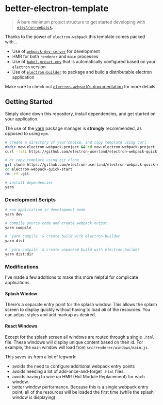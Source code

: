 # better-electron-template
> A bare minimum project structure to get started developing with [`electron-webpack`](https://github.com/electron-userland/electron-webpack).

Thanks to the power of `electron-webpack` this template comes packed with...

* Use of [`webpack-dev-server`](https://github.com/webpack/webpack-dev-server) for development
* HMR for both `renderer` and `main` processes
* Use of [`babel-preset-env`](https://github.com/babel/babel-preset-env) that is automatically configured based on your `electron` version
* Use of [`electron-builder`](https://github.com/electron-userland/electron-builder) to package and build a distributable electron application

Make sure to check out [`electron-webpack`'s documentation](https://webpack.electron.build/) for more details.

## Getting Started
Simply clone down this repository, install dependencies, and get started on your application.

The use of the [yarn](https://yarnpkg.com/) package manager is **strongly** recommended, as opposed to using `npm`.

```bash
# create a directory of your choice, and copy template using curl
mkdir new-electron-webpack-project && cd new-electron-webpack-project
curl -fsSL https://github.com/electron-userland/electron-webpack-quick-start/archive/master.tar.gz | tar -xz --strip-components 1

# or copy template using git clone
git clone https://github.com/electron-userland/electron-webpack-quick-start.git
cd electron-webpack-quick-start
rm -rf .git

# install dependencies
yarn
```

### Development Scripts

```bash
# run application in development mode
yarn dev

# compile source code and create webpack output
yarn compile

# `yarn compile` & create build with electron-builder
yarn dist

# `yarn compile` & create unpacked build with electron-builder
yarn dist:dir
```

### Modifications

I've made a few additions to make this more helpful for complicate applications.

#### Splash Window

There's a separate entry point for the splash window.
This allows the splash screen to display quickly without having to load _all_ of the resources.
You can adjust styles and add markup as desired.

#### React Windows

Except for the splash screen all windows are routed through a single `.html` file.
These windows will display unique content based on their id.
For example, the `main` window will load from `src/renderer/windows/main.js`.

This saves us from a lot of legwork:

* avoids the need to configure additional webpack entry points
* avoids needing a lot of add-once-and-forget `.html` files.
* avoids having to wire up HMR (Hot Module Replacement) for each window.
* better window performance. Because this is a single webpack entry point, all of the resources will be loaded the first time (while the splash window is displaying).
